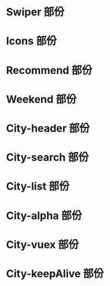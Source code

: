 # Swiper 部份

# Icons 部份

# Recommend 部份

# Weekend 部份

# City-header 部份

# City-search 部份

# City-list 部份

# City-alpha 部份

# City-vuex 部份

# City-keepAlive 部份